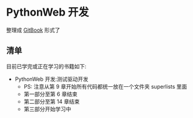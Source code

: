 # PythonWeb 开发
整理成 [GitBook](https://l1nwatch.gitbooks.io/pythonweb/content/) 形式了

## 清单
目前已学完或正在学习的书籍如下:
* PythonWeb 开发:测试驱动开发
    * PS: 注意从第 9 章开始所有代码都统一放在一个文件夹 superlists 里面
    * 第一部分至第 6 章结束
    * 第二部分至第 14 章结束
    * 第三部分开始学习中